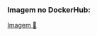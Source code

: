 ### Imagem no DockerHub:
[Imagem 🐳](https://hub.docker.com/repository/docker/viniciusgcardozo/desafio-fullcycle-docker-golang)